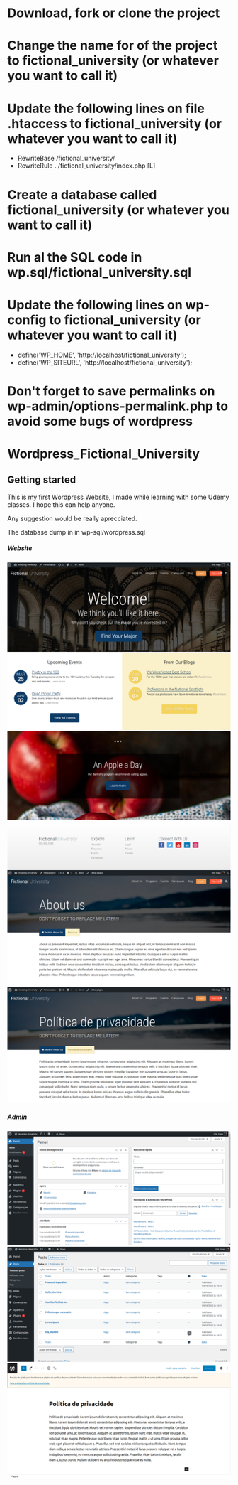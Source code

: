# Download, fork or clone the project

# Change the name for of the project to fictional_university (or whatever you want to call it)

# Update the following lines on file .htaccess to fictional_university (or whatever you want to call it)

- RewriteBase /fictional_university/
- RewriteRule . /fictional_university/index.php [L]

# Create a database called fictional_university (or whatever you want to call it)

# Run al the SQL code in wp.sql/fictional_university.sql

# Update the following lines on wp-config to fictional_university (or whatever you want to call it)
- define('WP_HOME', 'http://localhost/fictional_university');
- define('WP_SITEURL', 'http://localhost/fictional_university');

# Don't forget to save permalinks on wp-admin/options-permalink.php to avoid some bugs of wordpress

# Wordpress_Fictional_University

## Getting started

This is my first Wordpress Website, I made while learning with some Udemy classes. I hope this can help anyone. 

Any suggestion would be really aprecciated.

The database dump in in wp-sql/wordpress.sql

##### Website
<img src='demo-img/1.png' alt="Fictional University">

<img src='demo-img/2.png' alt="Fictional University">

<img src='demo-img/3.png' alt="Fictional University">

<img src='demo-img/4.png' alt="Fictional University">

<img src='demo-img/5.png' alt="Fictional University">

<img src='demo-img/6.png' alt="Fictional University">

##### Admin
<img src='demo-img/10.png' alt="Fictional University Wordpress Panel">

<img src='demo-img/11.png' alt="Fictional University Wordpress Panel">

<img src='demo-img/12.png' alt="Fictional University Wordpress Panel">
